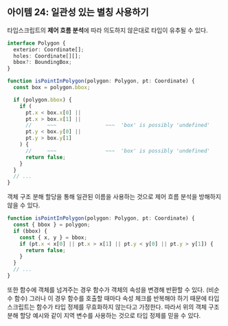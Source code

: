 ## 아이템 24: 일관성 있는 별칭 사용하기

타입스크립트의 **제어 흐름 분석**에 따라 의도하지 않은대로 타입이 유추될 수 있다.

```ts
interface Polygon {
  exterior: Coordinate[];
  holes: Coordinate[][];
  bbox?: BoundingBox;
}

function isPointInPolygon(polygon: Polygon, pt: Coordinate) {
  const box = polygon.bbox;

  if (polygon.bbox) {
    if (
      pt.x < box.x[0] ||
      pt.x > box.x[1] ||
      //     ~~~                ~~~  'box' is possibly 'undefined'
      pt.y < box.y[0] ||
      pt.y > box.y[1]
    ) {
      //     ~~~                ~~~  'box' is possibly 'undefined'
      return false;
    }
  }
  // ...
}
```

객체 구조 분해 할당을 통해 일관된 이름을 사용하는 것으로 제어 흐름 분석을 방해하지 않을 수 있다.

```ts
function isPointInPolygon(polygon: Polygon, pt: Coordinate) {
  const { bbox } = polygon;
  if (bbox) {
    const { x, y } = bbox;
    if (pt.x < x[0] || pt.x > x[1] || pt.y < y[0] || pt.y > y[1]) {
      return false;
    }
  }
  // ...
}
```

또한 함수에 객체를 넘겨주는 경우 함수가 객체의 속성을 변경해 반환할 수 있다. (비순수 함수)
그러나 이 경우 함수를 호출할 때마다 속성 체크를 반복해야 하기 때문에 타입스크립트는 함수가 타입 정제를 무효화하지 않는다고 가정한다.
따라서 위의 객체 구조 분해 할당 예시와 같이 지역 변수를 사용하는 것으로 타입 정제를 믿을 수 있다.

